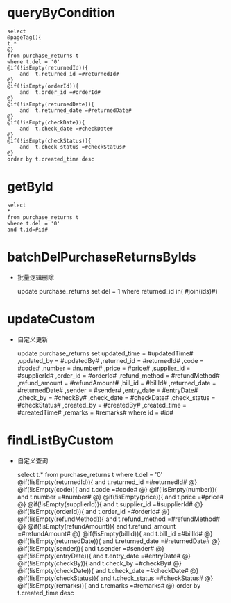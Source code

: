 queryByCondition
===


    select 
    @pageTag(){
    t.*
    @}
    from purchase_returns t
    where t.del = '0'  
    @if(!isEmpty(returnedId)){
        and  t.returned_id =#returnedId#
    @}
    @if(!isEmpty(orderId)){
        and  t.order_id =#orderId#
    @}
    @if(!isEmpty(returnedDate)){
        and  t.returned_date =#returnedDate#
    @}
    @if(!isEmpty(checkDate)){
        and  t.check_date =#checkDate#
    @}
    @if(!isEmpty(checkStatus)){
        and  t.check_status =#checkStatus#
    @}
    order by t.created_time desc
    
    
    
getById
===

    select
    *
    from purchase_returns t
    where t.del = '0'
    and t.id=#id#



batchDelPurchaseReturnsByIds
===

* 批量逻辑删除

    update purchase_returns set del = 1 where returned_id  in( #join(ids)#)
    


updateCustom
===

* 自定义更新

    update purchase_returns 
    set 
        updated_time = #updatedTime#
        ,updated_by = #updatedBy#
                ,returned_id = #returnedId#
                ,code = #code#
                ,number = #number#
                ,price = #price#
                ,supplier_id = #supplierId#
                ,order_id = #orderId#
                ,refund_method = #refundMethod#
                ,refund_amount = #refundAmount#
                ,bill_id = #billId#
                ,returned_date = #returnedDate#
                ,sender = #sender#
                ,entry_date = #entryDate#
                ,check_by = #checkBy#
                ,check_date = #checkDate#
                ,check_status = #checkStatus#
                ,created_by = #createdBy#
                ,created_time = #createdTime#
                ,remarks = #remarks#
    where id  = #id#
    
    
    
findListByCustom
===

* 自定义查询


    select 
    t.*
    from purchase_returns t
    where t.del = '0'  
    @if(!isEmpty(returnedId)){
        and  t.returned_id =#returnedId#
    @}
    @if(!isEmpty(code)){
        and  t.code =#code#
    @}
    @if(!isEmpty(number)){
        and  t.number =#number#
    @}
    @if(!isEmpty(price)){
        and  t.price =#price#
    @}
    @if(!isEmpty(supplierId)){
        and  t.supplier_id =#supplierId#
    @}
    @if(!isEmpty(orderId)){
        and  t.order_id =#orderId#
    @}
    @if(!isEmpty(refundMethod)){
        and  t.refund_method =#refundMethod#
    @}
    @if(!isEmpty(refundAmount)){
        and  t.refund_amount =#refundAmount#
    @}
    @if(!isEmpty(billId)){
        and  t.bill_id =#billId#
    @}
    @if(!isEmpty(returnedDate)){
        and  t.returned_date =#returnedDate#
    @}
    @if(!isEmpty(sender)){
        and  t.sender =#sender#
    @}
    @if(!isEmpty(entryDate)){
        and  t.entry_date =#entryDate#
    @}
    @if(!isEmpty(checkBy)){
        and  t.check_by =#checkBy#
    @}
    @if(!isEmpty(checkDate)){
        and  t.check_date =#checkDate#
    @}
    @if(!isEmpty(checkStatus)){
        and  t.check_status =#checkStatus#
    @}
    @if(!isEmpty(remarks)){
        and  t.remarks =#remarks#
    @}
    order by t.created_time desc